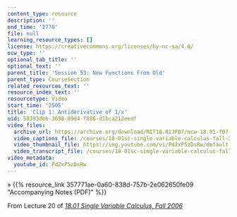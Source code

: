 ```yaml
---
content_type: resource
description: ''
end_time: '2770'
file: null
learning_resource_types: []
license: https://creativecommons.org/licenses/by-nc-sa/4.0/
ocw_type: ''
optional_tab_title: ''
optional_text: ''
parent_title: 'Session 53: New Functions From Old'
parent_type: CourseSection
related_resources_text: ''
resource_index_text: ''
resourcetype: Video
start_time: '2505'
title: 'Clip 1: Antiderivative of 1/x'
uid: 59393dbb-3698-09d4-f886-d1bca212eedf
video_files:
  archive_url: https://archive.org/download/MIT18.01JF07/ocw-18.01-f07-lec20_300k.mp4
  video_captions_file: /courses/18-01sc-single-variable-calculus-fall-2010/a91483731d965ed4b2174f378f848897_Pd2xP5zDsRw.vtt
  video_thumbnail_file: https://img.youtube.com/vi/Pd2xP5zDsRw/default.jpg
  video_transcript_file: /courses/18-01sc-single-variable-calculus-fall-2010/eda01514059c8169f6f9186ecc56f812_Pd2xP5zDsRw.pdf
video_metadata:
  youtube_id: Pd2xP5zDsRw
---
```


» {{% resource_link 357771ae-0a60-838d-757b-2e062650fe09 "Accompanying Notes (PDF)" %}}

From Lecture 20 of [_18.01 Single Variable Calculus, Fall 2006_](/courses/18-01-single-variable-calculus-fall-2006/video_galleries/video-lectures)

